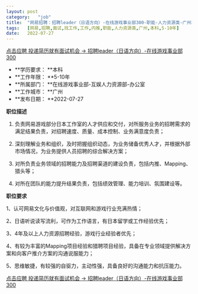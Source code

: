 ```yaml
---
layout:	post
category:	"job"
title:	"网易招聘：招聘leader（日语方向）-在线游戏事业部300-职能-人力资源类-广州本科5-10年"
tags:	[网易,招聘,面试,找工作,工作,内推,职能,人力资源类,广州,本科,5-10年]
date:	2022-07-27
---
```


[点击应聘 投递简历就有面试机会 ->  招聘leader（日语方向）-在线游戏事业部300](http://mobile.bole.netease.com/bole/boleDetail?id=41858&employeeId=346f03c3cda5f04c&key=all)



- **学历要求： **本科
- **工作年限： **5-10年
- **所属部门： **在线游戏事业部-互娱人力资源部-办公室
- **工作城市： **广州
- **发布日期： **2022-07-27



**职位描述**

1. 负责网易游戏部分日本工作室的人才供应和交付，对所服务业务的招聘需求的满足结果负责，对招聘速度、质量、成本控制、业务满意度负责；

2. 深刻理解业务和组织，及时把握组织动态，为业务储备优秀人才，并根据外部市场情况，为业务提供人员招聘的综合解决方案；

3. 对所负责业务领域的招聘能力及招聘渠道的建设负责，包括内推、Mapping、猎头等；

4. 对所在团队的能力提升结果负责，包括绩效管理、能力培训、氛围建设等。



**职位要求**

1、认可网易文化与价值观，对互联网和游戏行业充满热情；

2、日语听说读写流利，可作为工作语言，有日本留学或工作经验优先； 

3、4年及以上人力资源招聘经验，游戏行业经验者优先；

4、有较为丰富的Mapping项目经验和猎聘项目经验，具备在专业领域提供解决方案和向客户推介方案的沟通说服能力；

5、思维敏捷，有较强的自驱力，主动性强，具备良好的沟通能力和抗压能力。



[点击应聘 投递简历就有面试机会 ->  招聘leader（日语方向）-在线游戏事业部300](http://mobile.bole.netease.com/bole/boleDetail?id=41858&employeeId=346f03c3cda5f04c&key=all)
